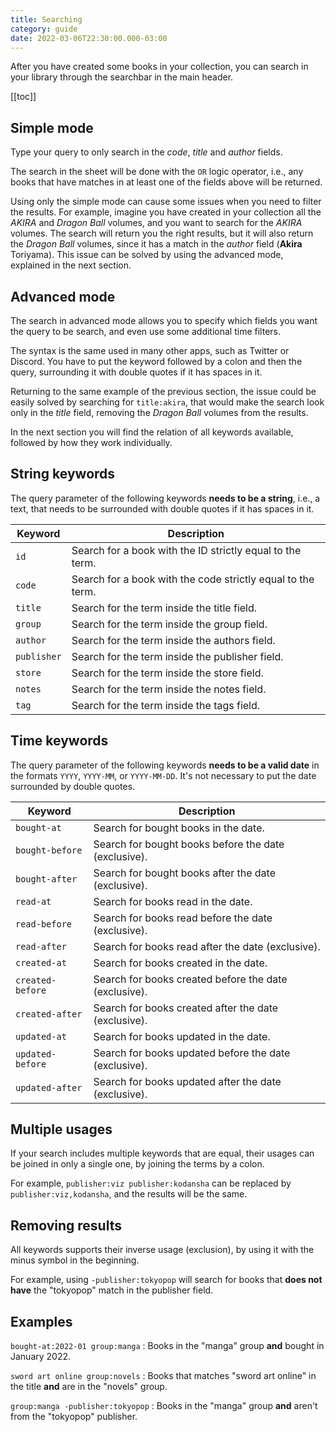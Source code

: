 ```yaml
---
title: Searching
category: guide
date: 2022-03-06T22:30:00.000-03:00
---
```


After you have created some books in your collection, you can search
in your library through the searchbar in the main header.

[[toc]]

## Simple mode

Type your query to only search in the _code_, _title_ and _author_ fields.

The search in the sheet will be done with the `OR` logic operator, i.e.,
any books that have matches in at least one of the fields above will
be returned.

Using only the simple mode can cause some issues when you need to
filter the results. For example, imagine you have created in your
collection all the _AKIRA_ and _Dragon Ball_ volumes, and you want
to search for the _AKIRA_ volumes. The search will return you the
right results, but it will also return the _Dragon Ball_ volumes,
since it has a match in the _author_ field (**Akira** Toriyama).
This issue can be solved by using the advanced mode, explained
in the next section.

## Advanced mode

The search in advanced mode allows you to specify which fields
you want the query to be search, and even use some additional 
time filters.

The syntax is the same used in many other apps, such as Twitter or Discord.
You have to put the keyword followed by a colon and then the query,
surrounding it with double quotes if it has spaces in it.

Returning to the same example of the previous section, the issue
could be easily solved by searching for `title:akira`, that would
make the search look only in the _title_ field, removing the
_Dragon Ball_ volumes from the results.

In the next section you will find the relation of all keywords
available, followed by how they work individually.

## String keywords

The query parameter of the following keywords **needs to be a string**,
i.e., a text, that needs to be surrounded with double quotes if it
has spaces in it.

| Keyword     | Description                                                 |
| ------------| ----------------------------------------------------------- |
| `id`        | Search for a book with the ID strictly equal to the term.   |
| `code`      | Search for a book with the code strictly equal to the term. |
| `title`     | Search for the term inside the title field.                 |
| `group`     | Search for the term inside the group field.                 |
| `author`    | Search for the term inside the authors field.               |
| `publisher` | Search for the term inside the publisher field.             |
| `store`     | Search for the term inside the store field.                 |
| `notes`     | Search for the term inside the notes field.                 |
| `tag`       | Search for the term inside the tags field.                  |

## Time keywords

The query parameter of the following keywords **needs to be a valid date**
in the formats `YYYY`, `YYYY-MM`, or `YYYY-MM-DD`. It's not necessary
to put the date surrounded by double quotes.

| Keyword          | Description                                           |
| -----------------| ----------------------------------------------------- |
| `bought-at`      | Search for bought books in the date.                  |
| `bought-before`  | Search for bought books before the date (exclusive).  |
| `bought-after`   | Search for bought books after the date (exclusive).   |
| `read-at`        | Search for books read in the date.                    |
| `read-before`    | Search for books read before the date (exclusive).    |
| `read-after`     | Search for books read after the date (exclusive).     |
| `created-at`     | Search for books created in the date.                 |
| `created-before` | Search for books created before the date (exclusive). |
| `created-after`  | Search for books created after the date (exclusive).  |
| `updated-at`     | Search for books updated in the date.                 |
| `updated-before` | Search for books updated before the date (exclusive). |
| `updated-after`  | Search for books updated after the date (exclusive).  |

## Multiple usages

If your search includes multiple keywords that are equal,
their usages can be joined in only a single one, by joining
the terms by a colon.

For example, `publisher:viz publisher:kodansha` can be replaced
by `publisher:viz,kodansha`, and the results will be the same.

## Removing results

All keywords supports their inverse usage (exclusion), by using
it with the minus symbol in the beginning.

For example, using `-publisher:tokyopop` will search for books
that **does not have** the "tokyopop" match in the publisher field.

## Examples

`bought-at:2022-01 group:manga`
: Books in the "manga" group **and** bought in January 2022.

`sword art online group:novels`
: Books that matches "sword art online" in the title **and**
  are in the "novels" group.

`group:manga -publisher:tokyopop`
: Books in the "manga" group **and** aren't from the "tokyopop" publisher.